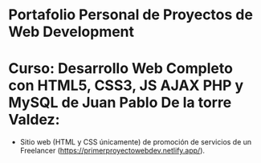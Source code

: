 # Portafolio Personal de Proyectos de Web Development

# Curso: Desarrollo Web Completo con HTML5, CSS3, JS AJAX PHP y MySQL de Juan Pablo De la torre Valdez:
- Sitio web (HTML y CSS únicamente) de promoción de servicios de un Freelancer (https://primerproyectowebdev.netlify.app/).
